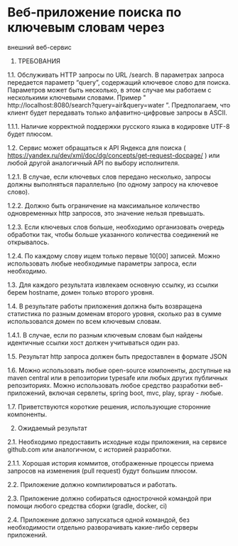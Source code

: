 # Веб-приложение поиска по ключевым словам через
  внешний веб-сервис

1. ТРЕБОВАНИЯ

1.1. Обслуживать HTTP запросы по URL /search. В параметрах запроса
передается параметр “query”, содержащий ключевое слово для поиска.
Параметров может быть несколько, в этом случае мы работаем с
несколькими ключевыми словами. Пример
" http://localhost:8080/search?query=air&query=water ”. Предполагаем, что
клиент будет передавать только алфавитно-цифровые запросы в ASCII.

1.1.1. Наличие корректной поддержки русского языка в кодировке UTF-8
будет плюсом.

1.2. 
Сервис может обращаться к API Яндекса для поиска
( https://yandex.ru/dev/xml/doc/dg/concepts/get-request-docpage/ ) или любой
другой аналогичный API по выбору исполнителя.

1.2.1. В случае, если ключевых слов передано несколько, запросы должны
выполняться параллельно (по одному запросу на ключевое слово).

1.2.2. Должно быть ограничение на максимальное количество
одновременных http запросов, это значение нельзя превышать.

1.2.3. Если ключевых слов больше, необходимо организовать очередь
обработки так, чтобы больше указанного количества соединений не
открывалось.

1.2.4. По каждому слову ищем только первые 10[00] записей. Можно
использовать любые необходимые параметры запроса, если
необходимо.

1.3. Для каждого результата извлекаем основную ссылку, из ссылки берем
hostname, домен только второго уровня.

1.4. В результате работы приложения должна быть возвращена статистика по
разным доменам второго уровня, сколько раз в сумме использовался домен
по всем ключевым словам.

1.4.1. В случае, если по разным ключевым словам был найдены
идентичные ссылки хост должен учитываться один раз.

1.5. Результат http запроса должен быть предоставлен в формате JSON

1.6. Можно использовать любые open-source компоненты, доступные на maven
central или в репозитории typesafe или любых других публичных
репозиториях. Можно использовать любое средство разработки
веб-приложений, включая сервлеты, spring boot, mvc, play, spray - любые.

1.7. Приветствуются короткие решения, использующие сторонние компоненты.

2. Ожидаемый результат

2.1. Необходимо предоставить исходные коды приложения, на сервисе
github.com или аналогичном, с историей разработки.

2.1.1. Хорошая история коммитов, отображенные процессы приема
запросов на изменения (pull request) будут большим плюсом.

2.2. Приложение должно компилироваться и работать.

2.3. Приложение должно собираться однострочной командой при помощи
любого средства сборки (gradle, docker, ci)

2.4. Приложение должно запускаться одной командой, без необходимости
отдельно разворачивать какие-либо серверы приложений.

